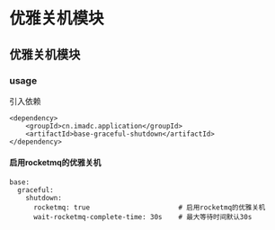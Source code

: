 # 优雅关机模块

## 优雅关机模块

### usage

引入依赖
~~~
<dependency>
    <groupId>cn.imadc.application</groupId>
    <artifactId>base-graceful-shutdown</artifactId>
</dependency>
~~~

#### 启用rocketmq的优雅关机

~~~
base:
  graceful:
    shutdown:
      rocketmq: true                      # 启用rocketmq的优雅关机
      wait-rocketmq-complete-time: 30s    # 最大等待时间默认30s
~~~



